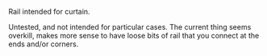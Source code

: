 Rail intended for curtain. 

Untested, and not intended for particular cases. The current thing seems
overkill, makes more sense to have loose bits of rail that you connect at the
ends and/or corners.
